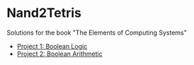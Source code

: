 Nand2Tetris
===========

Solutions for the book "The Elements of Computing Systems"

* [Project 1: Boolean Logic](./01)
* [Project 2: Boolean Arithmetic](./02)
